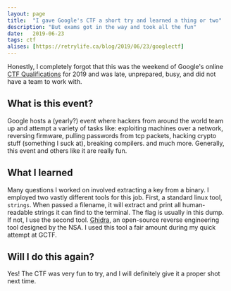 ```yaml
---
layout: page
title:  "I gave Google's CTF a short try and learned a thing or two"
description: "But exams got in the way and took all the fun"
date:   2019-06-23
tags: ctf
alises: [https://retrylife.ca/blog/2019/06/23/googlectf]
---
```


Honestly, I completely forgot that this was the weekend of Google's online [CTF Qualifications](https://g.co/ctf) for 2019 and was late, unprepared, busy, and did not have a team to work with.

## What is this event?
Google hosts a (yearly?) event where hackers from around the world team up and attempt a variety of tasks like: exploiting machines over a network, reversing firmware, pulling passwords from tcp packets, hacking crypto stuff (something I suck at), breaking compilers. and much more. Generally, this event and others like it are really fun.

## What I learned
Many questions I worked on involved extracting a key from a binary. I employed two vastly different tools for this job. First, a standard linux tool, `strings`. When passed a filename, it will extract and print all human-readable strings it can find to the terminal. The flag is usually in this dump. If not, I use the second tool. [Ghidra](https://www.nsa.gov/resources/everyone/ghidra/), an open-source reverse engineering tool designed by the NSA. I used this tool a fair amount during my quick attempt at GCTF.

## Will I do this again?
Yes! The CTF was very fun to try, and I will definitely give it a proper shot next time.